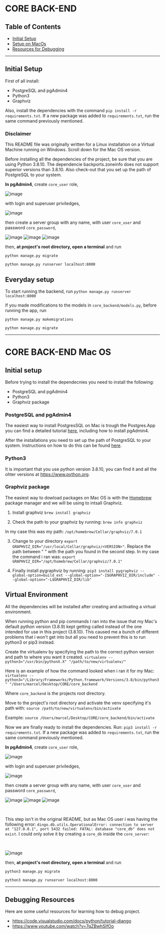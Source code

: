 # CORE BACK-END

## Table of Contents

- [Initial Setup](#initial-setup)
- [Setup on MacOs](#core-back-end-mac-os)
- [Resources for Debugging](#debugging-resources)

---

## Initial Setup

First of all install:
- PostgreSQL and pgAdmin4
- Python3
- Graphviz

Also, install the dependencies with the command `pip install -r requirements.txt`. If a new package was added to `requirements.txt`, run the same command previously mentioned.

### Disclaimer

This README file was originally written for a Linux installation on a Virtual Machine running on Windows. Scroll down for the Mac OS version. 

Before installing all the dependencies of the project, be sure that you are using Python 3.8.10. The dependencie backports.zoneinfo does not support superior versions than 3.8.10. Also check-out that you set up the path of PostgreSQL to your system.

**In pgAdmin4**,
create `core_user` role,

![image](https://user-images.githubusercontent.com/53912324/199030034-d79ba002-7ea6-4e8a-976d-264d23d85488.png)

with login and superuser priviledges,

![image](https://user-images.githubusercontent.com/53912324/199030193-4563a741-6dcf-4a3d-8563-6bab0d63bf95.png)

then create a server group with any name, with user `core_user` and password `core_password`,

![image](https://user-images.githubusercontent.com/53912324/199030464-8a51af7b-a48b-44cc-bc81-de4194839285.png)
![image](https://user-images.githubusercontent.com/53912324/199030669-789ce73f-33ef-4a23-a5e4-cd53e543fd74.png)
![image](https://user-images.githubusercontent.com/53912324/199030956-dc7b9243-e0be-4d89-82c9-3d4420bf1a07.png)

then, **at project's root directory, open a terminal** and run

`python manage.py migrate`

`python manage.py runserver localhost:8000`

## Everyday setup

To start running the backend, run `python manage.py runserver localhost:8000`

If you made modifications to the models in `core_backend/models.py`, before running the app, run 

`python manage.py makemigrations`

`python manage.py migrate`

---

# CORE BACK-END Mac OS

## Initial setup

Before trying to install the dependecnies you need to install the following:
- PostgreSQL and pgAdmin4
- Python3
- Graphviz package

### PostgreSQL and pgAdmin4

The easiest way to install PostgresSQL on Mac is trough the Postgres.App you can find a detailed tutorial [here](https://lifewithdata.com/2021/12/08/sql-tutorial-how-to-install-postgresql-and-pgadmin-on-mac/), including how to install pgAdmin4.

After the installations you need to set up the path of PostgreSQL to your system. Instructions on how to do this can be found [here](https://www.makeuseof.com/postgresql-macos-installing/).

### Python3

It is important that you use python version 3.8.10, you can find it and all the ohter versions at https://www.python.org. 

### Graphviz package

The easiest way to dowload packages on Mac OS is with the [Homebrew](https://brew.sh) package manager and we will be using to intsall Graphviz.

1. Install graphviz
`brew install graphviz`

2. Check the path to your graphviz by running:
`brew info graphviz`

In my case this was my path: `/opt/homebrew/Cellar/graphviz/7.0.1`

3. Change to your directory
`export GRAPHVIZ_DIR="/usr/local/Cellar/graphviz/<VERSION>"`. Replace the path between " " with the path you found in the second step. In my case the command i ran was: `export GRAPHVIZ_DIR="/opt/homebrew/Cellar/graphviz/7.0.1"` 

4. Finally install pygraphviz by running:
`pip3 install pygraphviz --global-option=build_ext --global-option="-I$GRAPHVIZ_DIR/include" --global-option="-L$GRAPHVIZ_DIR/lib"`

## Virtual Environment

All the dependencies will be installed after creating and activating a virtual environment.

When running python and pip commands I ran into the issue that my Mac's default python version (3.8.9) kept getting called instead of the one intended for use in this project (3.8.10). This caused me a bunch of different problems that i won't get into but all you need to prevent this is to run python3 or pip3 instead. 

Create the virtualenv by specifying the path to the correct python version and path to where you want it created.
`virtualenv --python3="/usr/bin/pythonX.X" "/path/to/new/virtualenv/"`

Here is an example of how the command looked when i ran it for my Mac:
`virtualenv --python3="/Library/Frameworks/Python.framework/Versions/3.8/bin/python3" "/Users/marcel/Desktop/CORE/core_backend`

Where `core_backend` is the projects root directory.

Move to the project's root directory and activate the venv specifying it's path with: 
`source /path/to/new/virtualenv/bin/activate`

Example: 
`source /Users/marcel/Desktop/CORE/core_backend/bin/activate`

Now we are finally ready to install the dependencies. Run:
`pip3 install -r requirements.txt`. If a new package was added to `requirements.txt`, run the same command previously mentioned.

**In pgAdmin4**,
create `core_user` role,

![image](https://user-images.githubusercontent.com/53912324/199030034-d79ba002-7ea6-4e8a-976d-264d23d85488.png)

with login and superuser priviledges,

![image](https://user-images.githubusercontent.com/53912324/199030193-4563a741-6dcf-4a3d-8563-6bab0d63bf95.png)

then create a server group with any name, with user `core_user` and password `core_password`,

![image](https://user-images.githubusercontent.com/53912324/199030464-8a51af7b-a48b-44cc-bc81-de4194839285.png)
![image](https://user-images.githubusercontent.com/53912324/199030669-789ce73f-33ef-4a23-a5e4-cd53e543fd74.png)
![image](https://user-images.githubusercontent.com/53912324/199030956-dc7b9243-e0be-4d89-82c9-3d4420bf1a07.png)

<br />

This step isn't in the original README, but as Mac OS user i was having the following error: `dingo.db.utils.OperationalError: connection to server at "127.0.0.1", port 5432 failed: FATAL: database "core_db" does not exist`. I could only solve it by creating a `core_db` inside the `core_server`: 

<br />

![image](https://user-images.githubusercontent.com/64095070/202921443-9d0b500e-e89b-4c88-8428-425ffb7ef5ee.png)

then, **at project's root directory, open a terminal** and run

`python3 manage.py migrate`

`python3 manage.py runserver localhost:8000`

---

## Debugging Resources

Here are some useful resources for learning how to debug project.

- https://code.visualstudio.com/docs/python/tutorial-django
- https://www.youtube.com/watch?v=7qZBwhSlfOo
